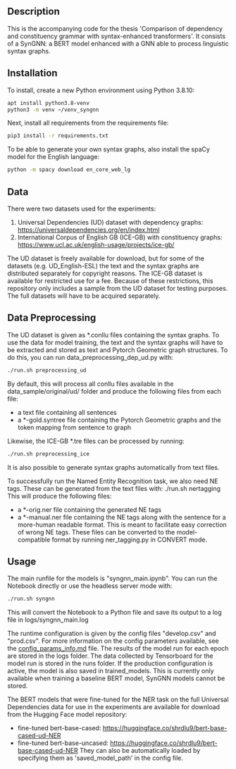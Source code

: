 ## Description
This is the accompanying code for the thesis 'Comparison of dependency and constituency grammar with syntax-enhanced transformers'. It consists of a SynGNN: a BERT model enhanced with a GNN able to process linguistic syntax graphs.

## Installation
To install, create a new Python environment using Python 3.8.10:
```bash
apt install python3.8-venv
python3 -m venv ~/venv_syngnn
```

Next, install all requirements from the requirements file:
```bash
pip3 install -r requirements.txt
```
To be able to generate your own syntax graphs, also install the spaCy model for the English language:
```bash
python -m spacy download en_core_web_lg
```

## Data
There were two datasets used for the experiments:
1) Universal Dependencies (UD) dataset with dependency graphs: https://universaldependencies.org/en/index.html
2) International Corpus of English GB (ICE-GB) with constituency graphs: https://www.ucl.ac.uk/english-usage/projects/ice-gb/

The UD dataset is freely available for download, but for some of the datasets (e.g. UD_English-ESL) the text and the syntax graphs are distributed separately for copyright reasons. The ICE-GB dataset is available for restricted use for a fee.
Because of these restrictions, this repository only includes a sample from the UD dataset for testing purposes. The full datasets will have to be acquired separately.

## Data Preprocessing
The UD dataset is given as *.conllu files containing the syntax graphs. To use the data for model training, the text and the syntax graphs will have to be extracted and stored as text and Pytorch Geometric graph structures.
To do this, you can run data_preprocessing_dep_ud.py with:
```bash
./run.sh preprocessing_ud
```

By default, this will process all conllu files available in the data_sample/original/ud/ folder and produce the following files from each file:
* a text file containing all sentences
* a *-gold.syntree file containing the Pytorch Geometric graphs and the token mapping from sentence to graph

Likewise, the ICE-GB *.tre files can be processed by running:
```bash
./run.sh preprocessing_ice
```
It is also possible to generate syntax graphs automatically from text files. 

To successfully run the Named Entity Recognition task, we also need NE tags. These can be generated from the text files with:
./run.sh nertagging
This will produce the following files:
* a *-orig.ner file containing the generated NE tags
* a *-manual.ner file containing the NE tags along with the sentence for a more-human readable format. This is meant to facilitate easy correction of wrong NE tags. These files can be converted to the model-compatible format by running ner_tagging.py in CONVERT mode.

## Usage
The main runfile for the models is "syngnn_main.ipynb". You can run the Notebook directly or use the headless server mode with:
```bash
./run.sh syngnn
```
This will convert the Notebook to a Python file and save its output to a log file in logs/syngnn_main.log

The runtime configuration is given by the config files "develop.csv" and "prod.csv". For more information on the config parameters available, see the [config_params_info.md](https://github.com/shrdlu-whs/syngnn/blob/master/config/config_params_info.md) file.
The results of the model run for each epoch are stored in the logs folder.
The data collected by Tensorboard for the model run is stored in the runs folder.
If the production configuration is active, the model is also saved in trained_models. This is currently only available when training a baseline BERT model, SynGNN models cannot be stored.

The BERT models that were fine-tuned for the NER task on the full Universal Dependencies data for use in the experiments are available for download from the Hugging Face model repository:
*  fine-tuned bert-base-cased: https://huggingface.co/shrdlu9/bert-base-cased-ud-NER
*  fine-tuned bert-base-uncased: https://huggingface.co/shrdlu9/bert-base-cased-ud-NER
They can also be automatically loaded by specifying them as 'saved_model_path' in the config file.



